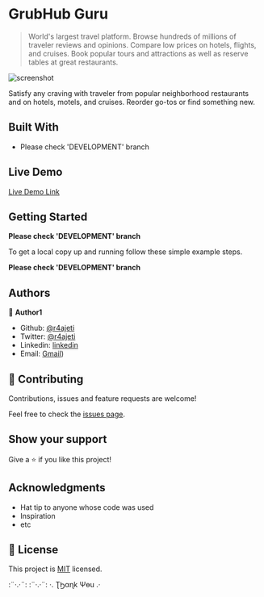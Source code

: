 # GrubHub Guru

> World's largest travel platform. Browse hundreds of millions of traveler reviews and opinions. Compare low prices on hotels, flights, and cruises. Book popular tours and attractions as well as reserve tables at great restaurants.

![screenshot](./app_screenshot.png)

Satisfy any craving with traveler from popular neighborhood restaurants and on hotels, motels, and cruises. Reorder go-tos or find something new.

## Built With

- Please check 'DEVELOPMENT' branch

## Live Demo

[Live Demo Link](#)

## Getting Started

**Please check 'DEVELOPMENT' branch**

To get a local copy up and running follow these simple example steps.

**Please check 'DEVELOPMENT' branch**

## Authors

👤 **Author1**

- Github: [@r4ajeti](https://github.com/r4ajeti)
- Twitter: [@r4ajeti](https://twitter.com/r4ajeti)
- Linkedin: [linkedin](https://linkedin.com/r4ajeti)
- Email: [Gmail](mailto:r4ajeti@gmail.com))

## 🤝 Contributing

Contributions, issues and feature requests are welcome!

Feel free to check the [issues page](issues/).

## Show your support

Give a ⭐️ if you like this project!

## Acknowledgments

- Hat tip to anyone whose code was used
- Inspiration
- etc

## 📝 License

This project is [MIT](lic.url) licensed.

:¨·.·¨: :¨·.·¨: ·. ƮϦαɳk Ψөu .·
